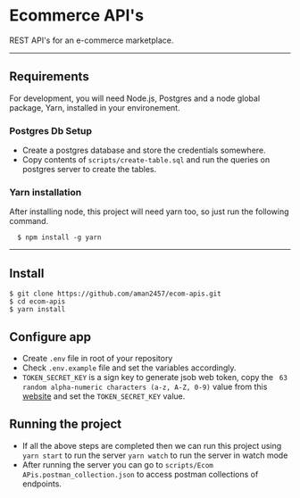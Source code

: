 # Ecommerce API's
REST API's for an e-commerce marketplace.

---
## Requirements

For development, you will need Node.js, Postgres and a node global package, Yarn, installed in your environement.

### Postgres Db Setup
- Create a postgres database and store the credentials somewhere.
- Copy contents of `scripts/create-table.sql` and run the queries on postgres server to create the tables. 

### Yarn installation
  After installing node, this project will need yarn too, so just run the following command.

      $ npm install -g yarn
---

## Install

    $ git clone https://github.com/aman2457/ecom-apis.git
    $ cd ecom-apis
    $ yarn install

## Configure app
- Create `.env` file in root of your repository
- Check `.env.example` file and set the variables accordingly.
- `TOKEN_SECRET_KEY` is a sign key to generate jsob web token, copy the `
63 random alpha-numeric characters (a-z, A-Z, 0-9)` value from this [website]('https://www.grc.com/passwords.htm') and set the `TOKEN_SECRET_KEY` value.

## Running the project
- If all the above steps are completed then we can run this project using
    `yarn start` to run the server
    `yarn watch` to run the server in watch mode
- After running the server you can go to `scripts/Ecom APis.postman_collection.json` to access postman collections of endpoints.